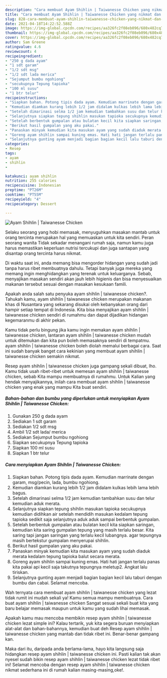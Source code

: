 ```yaml
---
description: "Cara membuat Ayam Shihlin | Taiwanesse Chicken yang nikmat dan Mudah Dibuat"
title: "Cara membuat Ayam Shihlin | Taiwanesse Chicken yang nikmat dan Mudah Dibuat"
slug: 828-cara-membuat-ayam-shihlin-taiwanesse-chicken-yang-nikmat-dan-mudah-dibuat
date: 2021-04-18T14:22:52.588Z
image: https://img-global.cpcdn.com/recipes/aa326fc2f08eb096/680x482cq70/ayam-shihlin-taiwanesse-chicken-foto-resep-utama.jpg
thumbnail: https://img-global.cpcdn.com/recipes/aa326fc2f08eb096/680x482cq70/ayam-shihlin-taiwanesse-chicken-foto-resep-utama.jpg
cover: https://img-global.cpcdn.com/recipes/aa326fc2f08eb096/680x482cq70/ayam-shihlin-taiwanesse-chicken-foto-resep-utama.jpg
author: Sam Greene
ratingvalue: 4.6
reviewcount: 4
recipeingredient:
- "250 g dada ayam"
- "1 sdt garam"
- "1/2 sdt msg"
- "1/2 sdt lada merica"
- "Sejumput bumbu ngohiong"
- "secukupnya Tepung tapioka"
- "100 ml susu"
- "1 btr telur"
recipeinstructions:
- "Siapkan bahan. Potong tipis dada ayam. Kemudian marrinate dengan garam, msg/pecin, lada, bumbu ngohiong."
- "Kemudian diamkan kurang lebih 1/2 jam didalam kulkas lebih lama lebih bagus."
- "Setelah dimarinasi selma 1/2 jam kemudian tambahkan susu dan telur kemudian aduk merata."
- "Selanjutnya siapkan tepung shihlin masukan tapioka secukupnya kemudian didihkan air setelah mendidih masukan kedalam tepung tapioka sedikit saja selanjutnya aduk aduk sampai berbentuk gumpalan."
- "Setelah berbentuk gumpalan atau bulatan kecil kita siapkan saringan, kemudian kita saring gumpalan tepung yang masih terlalu besar. Kita saring tapi jangan saringan yang terlalu kecil lubangnya. agar tepungnya masih bertekstur gumpalan menyerupai shihlin."
- "Berikut hasil gumpalan yang aku pakai."
- "Panaskan minyak kemudian kita masukan ayam yang sudah diaduk merata kedalam tepung tapioka balut secara merata."
- "Goreng ayam shihlin sampai kuning emas. Hati hati jangan terlalu panas kita pakai api kecil saja takutnya tepungnya meletup2. Angkat lalu tiriskan."
- "Selanjutnya gunting ayam menjadi bagian bagian kecil lalu taburi dengan bumbu dan cabai. Selamat mencoba."
categories:
- Resep
tags:
- ayam
- shihlin
- 

katakunci: ayam shihlin  
nutrition: 255 calories
recipecuisine: Indonesian
preptime: "PT26M"
cooktime: "PT55M"
recipeyield: "4"
recipecategory: Dessert

---
```



![Ayam Shihlin | Taiwanesse Chicken](https://img-global.cpcdn.com/recipes/aa326fc2f08eb096/680x482cq70/ayam-shihlin-taiwanesse-chicken-foto-resep-utama.jpg)

Selaku seorang yang hobi memasak, menyuguhkan masakan mantab untuk orang tercinta merupakan hal yang memuaskan untuk kita sendiri. Peran seorang  wanita Tidak sekadar menangani rumah saja, namun kamu juga harus memastikan keperluan nutrisi tercukupi dan juga santapan yang disantap orang tercinta harus nikmat.

Di waktu  saat ini, anda memang bisa mengorder hidangan yang sudah jadi tanpa harus ribet membuatnya dahulu. Tetapi banyak juga mereka yang memang ingin menghidangkan yang terenak untuk keluarganya. Sebab, menyajikan masakan sendiri akan jauh lebih higienis dan bisa menyesuaikan makanan tersebut sesuai dengan masakan kesukaan famili. 



Apakah anda salah satu penyuka ayam shihlin | taiwanesse chicken?. Tahukah kamu, ayam shihlin | taiwanesse chicken merupakan makanan khas di Nusantara yang sekarang disukai oleh kebanyakan orang dari hampir setiap tempat di Indonesia. Kita bisa menyajikan ayam shihlin | taiwanesse chicken sendiri di rumahmu dan dapat dijadikan hidangan kegemaranmu di akhir pekan.

Kamu tidak perlu bingung jika kamu ingin memakan ayam shihlin | taiwanesse chicken, lantaran ayam shihlin | taiwanesse chicken mudah untuk ditemukan dan kita pun boleh memasaknya sendiri di tempatmu. ayam shihlin | taiwanesse chicken boleh diolah memalui berbagai cara. Saat ini sudah banyak banget cara kekinian yang membuat ayam shihlin | taiwanesse chicken semakin nikmat.

Resep ayam shihlin | taiwanesse chicken juga gampang sekali dibuat, lho. Kamu tidak usah ribet-ribet untuk memesan ayam shihlin | taiwanesse chicken, sebab Kita mampu membuatnya di rumahmu. Untuk Kalian yang hendak menyajikannya, inilah cara membuat ayam shihlin | taiwanesse chicken yang enak yang mampu Kita buat sendiri.

<!--inarticleads1-->

##### Bahan-bahan dan bumbu yang diperlukan untuk menyiapkan Ayam Shihlin | Taiwanesse Chicken:

1. Gunakan 250 g dada ayam
1. Sediakan 1 sdt garam
1. Sediakan 1/2 sdt msg
1. Ambil 1/2 sdt lada/ merica
1. Sediakan Sejumput bumbu ngohiong
1. Siapkan secukupnya Tepung tapioka
1. Siapkan 100 ml susu
1. Siapkan 1 btr telur




<!--inarticleads2-->

##### Cara menyiapkan Ayam Shihlin | Taiwanesse Chicken:

1. Siapkan bahan. Potong tipis dada ayam. Kemudian marrinate dengan garam, msg/pecin, lada, bumbu ngohiong.
1. Kemudian diamkan kurang lebih 1/2 jam didalam kulkas lebih lama lebih bagus.
1. Setelah dimarinasi selma 1/2 jam kemudian tambahkan susu dan telur kemudian aduk merata.
1. Selanjutnya siapkan tepung shihlin masukan tapioka secukupnya kemudian didihkan air setelah mendidih masukan kedalam tepung tapioka sedikit saja selanjutnya aduk aduk sampai berbentuk gumpalan.
1. Setelah berbentuk gumpalan atau bulatan kecil kita siapkan saringan, kemudian kita saring gumpalan tepung yang masih terlalu besar. Kita saring tapi jangan saringan yang terlalu kecil lubangnya. agar tepungnya masih bertekstur gumpalan menyerupai shihlin.
1. Berikut hasil gumpalan yang aku pakai.
1. Panaskan minyak kemudian kita masukan ayam yang sudah diaduk merata kedalam tepung tapioka balut secara merata.
1. Goreng ayam shihlin sampai kuning emas. Hati hati jangan terlalu panas kita pakai api kecil saja takutnya tepungnya meletup2. Angkat lalu tiriskan.
1. Selanjutnya gunting ayam menjadi bagian bagian kecil lalu taburi dengan bumbu dan cabai. Selamat mencoba.




Wah ternyata cara membuat ayam shihlin | taiwanesse chicken yang lezat tidak rumit ini mudah sekali ya! Kamu semua mampu membuatnya. Cara buat ayam shihlin | taiwanesse chicken Sangat sesuai sekali buat kita yang baru belajar memasak maupun untuk kamu yang sudah lihai memasak.

Apakah kamu mau mencoba membikin resep ayam shihlin | taiwanesse chicken lezat simple ini? Kalau tertarik, yuk kita segera buruan menyiapkan alat-alat dan bahan-bahannya, kemudian buat deh Resep ayam shihlin | taiwanesse chicken yang mantab dan tidak ribet ini. Benar-benar gampang kan. 

Maka dari itu, daripada anda berlama-lama, hayo kita langsung saja hidangkan resep ayam shihlin | taiwanesse chicken ini. Pasti kalian tak akan nyesel sudah bikin resep ayam shihlin | taiwanesse chicken lezat tidak ribet ini! Selamat mencoba dengan resep ayam shihlin | taiwanesse chicken nikmat sederhana ini di rumah kalian masing-masing,oke!.

